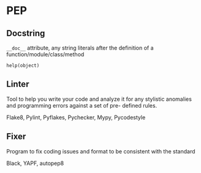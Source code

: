 # PEP

## Docstring

`__doc__` attribute, any string literals after the definition of a function/module/class/method

`help(object)`

## Linter

Tool to help you write your code and analyze it for any stylistic anomalies and programming errors against a set of pre-
defined rules.

Flake8, Pylint, Pyflakes, Pychecker, Mypy, Pycodestyle

## Fixer

Program to fix coding issues and format to be consistent with the standard

Black, YAPF, autopep8

